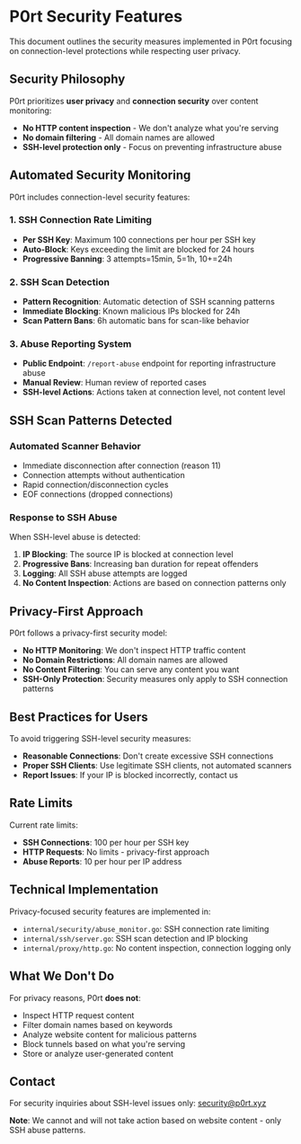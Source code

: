 # P0rt Security Features

This document outlines the security measures implemented in P0rt focusing on connection-level protections while respecting user privacy.

## Security Philosophy

P0rt prioritizes **user privacy** and **connection security** over content monitoring:
- **No HTTP content inspection** - We don't analyze what you're serving
- **No domain filtering** - All domain names are allowed
- **SSH-level protection only** - Focus on preventing infrastructure abuse

## Automated Security Monitoring

P0rt includes connection-level security features:

### 1. SSH Connection Rate Limiting
- **Per SSH Key**: Maximum 100 connections per hour per SSH key
- **Auto-Block**: Keys exceeding the limit are blocked for 24 hours
- **Progressive Banning**: 3 attempts=15min, 5=1h, 10+=24h

### 2. SSH Scan Detection
- **Pattern Recognition**: Automatic detection of SSH scanning patterns
- **Immediate Blocking**: Known malicious IPs blocked for 24h
- **Scan Pattern Bans**: 6h automatic bans for scan-like behavior

### 3. Abuse Reporting System
- **Public Endpoint**: `/report-abuse` endpoint for reporting infrastructure abuse
- **Manual Review**: Human review of reported cases
- **SSH-level Actions**: Actions taken at connection level, not content level

## SSH Scan Patterns Detected

### Automated Scanner Behavior
- Immediate disconnection after connection (reason 11)
- Connection attempts without authentication
- Rapid connection/disconnection cycles
- EOF connections (dropped connections)

### Response to SSH Abuse

When SSH-level abuse is detected:

1. **IP Blocking**: The source IP is blocked at connection level
2. **Progressive Bans**: Increasing ban duration for repeat offenders
3. **Logging**: All SSH abuse attempts are logged
4. **No Content Inspection**: Actions are based on connection patterns only

## Privacy-First Approach

P0rt follows a privacy-first security model:

- **No HTTP Monitoring**: We don't inspect HTTP traffic content
- **No Domain Restrictions**: All domain names are allowed
- **No Content Filtering**: You can serve any content you want
- **SSH-Only Protection**: Security measures only apply to SSH connection patterns

## Best Practices for Users

To avoid triggering SSH-level security measures:

- **Reasonable Connections**: Don't create excessive SSH connections
- **Proper SSH Clients**: Use legitimate SSH clients, not automated scanners
- **Report Issues**: If your IP is blocked incorrectly, contact us

## Rate Limits

Current rate limits:
- **SSH Connections**: 100 per hour per SSH key
- **HTTP Requests**: No limits - privacy-first approach
- **Abuse Reports**: 10 per hour per IP address

## Technical Implementation

Privacy-focused security features are implemented in:
- `internal/security/abuse_monitor.go`: SSH connection rate limiting
- `internal/ssh/server.go`: SSH scan detection and IP blocking
- `internal/proxy/http.go`: No content inspection, connection logging only

## What We Don't Do

For privacy reasons, P0rt **does not**:
- Inspect HTTP request content
- Filter domain names based on keywords
- Analyze website content for malicious patterns
- Block tunnels based on what you're serving
- Store or analyze user-generated content

## Contact

For security inquiries about SSH-level issues only: security@p0rt.xyz

**Note**: We cannot and will not take action based on website content - only SSH abuse patterns.